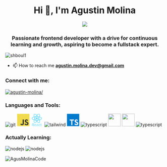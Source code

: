<h1 align="center">Hi 👋, I'm Agustin Molina</h1>

<p align="center">
  <a href="[https://github.com/DenverCoder1/readme-typing-svg](https://github.com/AgusMolinaCode)"><img src="https://readme-typing-svg.herokuapp.com?lines=A+Passionated+Fronted+Developer;&center=true&width=380&height=45"></a>
</p>

<h3 align="center">Passionate frontend developer with a drive for continuous learning and growth, aspiring to become a fullstack expert.</h1>

<p align="left"> <img src="https://komarev.com/ghpvc/?username=AgusMolinaCode&label=Profile%20views&color=0e75b6&style=flat" alt="shboul1" /> </p>

- 📫 How to reach me **agustin.molina.dev@gmail.com**

<h3 align="left">Connect with me:</h3>
<p align="left">
<a href="https://www.linkedin.com/in/agustin-molina-994635138/" target="blank"><img align="center" src="https://raw.githubusercontent.com/rahuldkjain/github-profile-readme-generator/master/src/images/icons/Social/linked-in-alt.svg" alt="agustin-molina/" height="30" width="40" /></a>
</p>

<h3 align="left">Languages and Tools:</h3>
  <p align="left">
    <img src="https://www.vectorlogo.zone/logos/git-scm/git-scm-icon.svg" alt="git" width="40" height="40"/> 
    <img src="https://raw.githubusercontent.com/devicons/devicon/master/icons/javascript/javascript-original.svg" alt="javascript" width="40" height="40"/> 
    <img src="https://raw.githubusercontent.com/devicons/devicon/master/icons/react/react-original-wordmark.svg" alt="react" width="40" height="40"/> 
    <img src="https://www.vectorlogo.zone/logos/tailwindcss/tailwindcss-icon.svg" alt="tailwind" width="40" height="40"/> 
    <img src="https://raw.githubusercontent.com/devicons/devicon/master/icons/typescript/typescript-original.svg" alt="typescript" width="40" height="40"/> 
    <img src="https://www.drupal.org/files/project-images/nextjs-icon-dark-background.png" alt="typescript" width="40" height="40"/> 
    <img src="https://miro.medium.com/v2/resize:fit:1400/0*DbN1Tyxr_mgea0Bv" width="40" height="40"/>
    <img src="https://www.sarbacane-cdn.com/img/extensions/shopify/icone.svg" width="40" height="40"/> 
    <img src="https://upload.wikimedia.org/wikipedia/commons/thumb/2/29/Postgresql_elephant.svg/1200px-Postgresql_elephant.svg.png" alt="typescript" width="40" height="40"/>
  </p>
    
  <h3 align="left">Actually Learning:</h3>
  <p align="left">
    <img src="https://raw.githubusercontent.com/devicons/devicon/master/icons/nodejs/nodejs-original-wordmark.svg](https://upload.wikimedia.org/wikipedia/commons/thumb/7/7d/Microsoft_.NET_logo.svg/1024px-Microsoft_.NET_logo.svg.png)" alt="nodejs" width="40" height="40"/>
    <img src="https://upload.wikimedia.org/wikipedia/commons/thumb/b/bd/Logo_C_sharp.svg/1200px-Logo_C_sharp.svg.png" alt="nodejs" width="40" height="40"/>
    </h4>
    
    

<p><img align="center" src="https://github-readme-stats.vercel.app/api/top-langs?username=AgusMolinaCode&show_icons=true&locale=en&layout=compact" alt="AgusMolinaCode" /></p>
